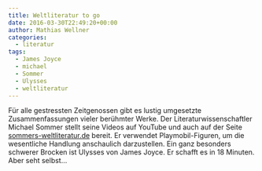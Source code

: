 ```yaml
---
title: Weltliteratur to go
date: 2016-03-30T22:49:20+00:00
author: Mathias Wellner
categories:
  - literatur
tags:
  - James Joyce
  - michael
  - Sommer
  - Ulysses
  - weltliteratur
---
```

Für alle gestressten Zeitgenossen gibt es lustig umgesetzte Zusammenfassungen vieler berühmter Werke. Der Literaturwissenschaftler Michael Sommer stellt seine Videos auf YouTube und auch auf der Seite <a href="http://sommers-weltliteratur.de/" title="Sommers Weltliteratur" target="_blank">sommers-weltliteratur.de</a> bereit. Er verwendet Playmobil-Figuren, um die wesentliche Handlung anschaulich darzustellen. Ein ganz besonders schwerer Brocken ist Ulysses von James Joyce. Er schafft es in 18 Minuten. Aber seht selbst&#8230;